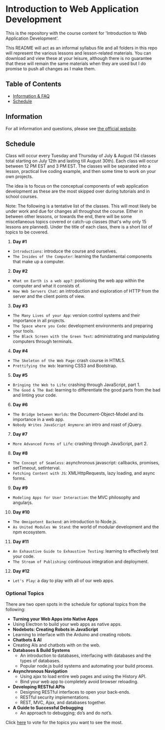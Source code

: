 # Introduction to Web Application Development

This is the repository with the course content for 'Introduction to Web Application Development'.

This README will act as an informal syllabus file and all folders in this repo will represent the
various lessons and lesson-related materials. You can download and view these at your leisure, although
there is no guarantee that these will remain the same materials when they are used but I do promise to
push all changes as I make them.

## Table of Contents

 - [Information & FAQ](#information)
 - [Schedule](#schedule)
  
## Information

For all information and questions, please see [the official website](https://web-apps.co).

## Schedule

Class will occur every Tuesday and Thursday of July & August (14 classes total
starting on July 12th and lasting till August 30th). Each class will occur between 12 PM EST and 3 PM EST.
The classes will be separated into a lesson, practical live coding example, and
then some time to work on your own projects.

The idea is to focus on the conceptual components of web application development as these are the most skipped over during
tutorials and in school courses.

Note: The following is a tentative list of the classes. This will most likely be under work and due for changes all throughout
the course. Either in between other lessons, or towards the end, there will be some miscellaneous topics covered or catch-up
classes (that's why only 15 lessons are planned). Under the title of each class, there is a short list of topics to be covered.

 1. **Day #1**
  - `Introductions`: introduce the course and ourselves.
  - `The Insides of the Computer`: learning the fundamental components that make up a computer.
 2. **Day #2**
  - `What on Earth is a web app?`: positioning the web app within the computer and what it consists of.
  - `How Web Servers Chat`: an introduction and exploration of HTTP from the server and the client points of view.
 3. **Day #3**
  - `The Many Lives of your App`: version control systems and their importance in all projects.
  - `The Space where you Code`: development environments and preparing your tools.
  - `The Black Screen with the Green Text`: administrating and manipulating computers through terminals.
 4. **Day #4**
  - `The Skeleton of the Web Page`: crash course in HTML5.
  - `Prettifying the Web`: learning CSS3 and Bootstrap.
 5. **Day #5**
  - `Bringing the Web to Life`: crashing through JavaScript, part 1.
  - `The Good & The Bad`: learning to differentiate the good parts from the bad and linting your code.
 6. **Day #6**
  - `The Bridge between Worlds`: the Document-Object-Model and its importance in a web app.
  - `Nobody Writes JavaScript Anymore`: an intro and roast of jQuery.
 7. **Day #7**
  - `More Advanced Forms of Life`: crashing through JavaScript, part 2.
 8. **Day #8**
  - `The Concept of Seamless`: asynchronous javascript: callbacks, promises, setTimeout, setInterval.
  - `Fetching Content with JS`: XMLHttpRequests, lazy loading, and async forms.
 9. **Day #9**
  - `Modeling Apps for User Interaction`: the MVC philosophy and angularjs.
 10. **Day #10**
  - `The Omnipotent Backend`: an introduction to Node.js.
  - `As United Modules We Stand`: the world of modular development and the npm ecosystem.
 11. **Day #11**
  - `An Exhaustive Guide to Exhaustive Testing`: learning to effectively test your code.
  - `The Stream of Publishing`: continuous integration and deployment.
 12. **Day #12**
  - `Let's Play`: a day to play with all of our web apps.

### Optional Topics

There are two open spots in the schedule for optional topics from the following:

 - **Turning your Web Apps into Native Apps**
  - Using Electron to build your web apps as native apps.
 - **Nodebots: Creating Robots in JavaScript**
  - Learning to interface with the Arduino and creating robots.
 - **Chatbots & AI**
  - Creating AIs and chatbots with on the web.
 - **Databases & Build Systems**
   - An introduction to databases, interfacing with databases and the types of databases.
   - Popular node.js build systems and automating your build process.
 - **Asynchronous Navigation**
   - Using ajax to load entire web pages and using the History API.
   - Bind your web app to completely avoid browser reloading.
 - **Developing RESTful APIs**
   - Designing RESTful interfaces to open your back-ends.
   - RESTful security implementations.
   - REST, MVC, Ajax, and databases together.
 - **A Guide to Successful Debugging**
   - An approach to debugging; do’s and do not’s.

Click [here](http://goo.gl/forms/scoyJfk2bYjKeq5h1) to vote for the topics you want to see the most.
